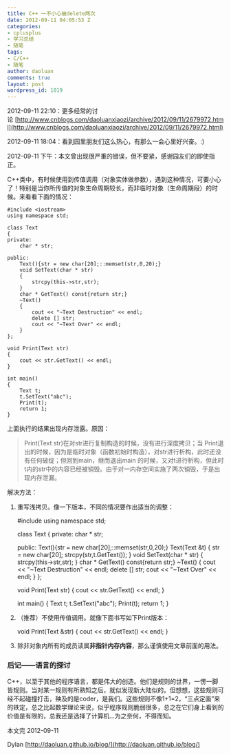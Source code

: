```yaml
---
title: C++ 一不小心被delete两次
date: 2012-09-11 04:05:53 Z
categories:
- cplusplus
- 学习总结
- 随笔
tags:
- C/C++
- 随笔
author: daoluan
comments: true
layout: post
wordpress_id: 1019
---
```


2012-09-11 22:10：更多经常的讨论 [http://www.cnblogs.com/daoluanxiaozi/archive/2012/09/11/2679972.html](http://www.cnblogs.com/daoluanxiaozi/archive/2012/09/11/2679972.html)

2012-09-11 18:04：看到园里朋友们这么热心，有那么一会心里好兴奋。:)

2012-09-11 下午：本文曾出现很严重的错误，但不要紧，感谢园友们的即使指正。


C++类中，有时候使用到传值调用（对象实体做参数），遇到这种情况，可要小心了！特别是当你所传值的对象生命周期较长，而非临时对象（生命周期段）的时候。来看看下面的情况：

    
    #include <iostream>
    using namespace std;
    
    class Text
    {
    private:
    	char * str;
    
    public:
    	Text(){str = new char[20];::memset(str,0,20);}
    	void SetText(char * str)
    	{
    		strcpy(this->str,str);
    	}
    	char * GetText() const{return str;}
    	~Text()
    	{
    		cout << "~Text Destruction" << endl;
    		delete [] str;
    		cout << "~Text Over" << endl;
    	}
    };
    
    void Print(Text str)
    {
    	cout << str.GetText() << endl;
    }
    
    int main()
    {
    	Text t;
    	t.SetText("abc");
    	Print(t);
    	return 1;
    }


上面执行的结果出现内存泄露。原因：


<blockquote>Print(Text str)在对str进行复制构造的时候，没有进行深度拷贝；当 Print退出的时候，因为是临时对象（函数初始时构造），对str进行析构，此时还没有任何破绽；但回到main，继而退出main 的时候，又对t进行析构，但此时t内的str中的内容已经被销毁。由于对一内存空间实施了两次销毁，于是出现内存泄漏。</blockquote>


解决方法：



	
  1. 重写浅拷贝。像一下版本，不同的情况要作出适当的调整：

    
	    #include <iostream>
	    using namespace std;
	    
	    class Text
	    {
	    private:
	    	char * str;
	    
	    public:
	    	Text(){str = new char[20];::memset(str,0,20);}
	    	Text(Text &t)
	    	{
	    		str = new char[20];
	    		strcpy(str,t.GetText());
	    	}
	    	void SetText(char * str)
	    	{
	    		strcpy(this->str,str);
	    	}
	    	char * GetText() const{return str;}
	    	~Text()
	    	{
	    		cout << "~Text Destruction" << endl;
	    		delete [] str;
	    		cout << "~Text Over" << endl;
	    	}
	    };
	    
	    void Print(Text str)
	    {
	    	cout << str.GetText() << endl;
	    }
	    
	    int main()
	    {
	    	Text t;
	    	t.SetText("abc");
	    	Print(t);
	    	return 1;
	    }




	
  2. （推荐）不使用传值调用。就像下面书写如下Print版本：

    
	    void Print(Text &str)
	    {
	    	cout << str.GetText() << endl;
	    }




	
  3. 除非对象内所有的成员读属**非指针内存内容**，那么谨慎使用文章前面的用法。




### 后记——语言的探讨


C++，以至于其他的程序语言，都是伟大的创造。他们是规则的世界，一愣一脚皆规则。当对某一规则有所熟知之后，就似发现新大陆似的。但想想，这些规则可经不起碰撞打击，殃及的是coder，是我们。这些规则不像1+1=2，“三点定面”来的铁定，总之比起数学理论来说，似乎程序规则脆弱很多，总之在它们身上看到的价值是有限的，总我还是选择了计算机...为之奈何，不得而知。

本文完 2012-09-11

Dylan [http://daoluan.github.io/blog/](http://daoluan.github.io/blog/)

